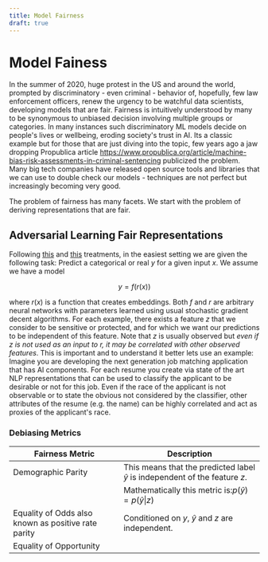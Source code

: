 ```yaml
---
title: Model Fairness
draft: true
---
```


# Model Fainess

In the summer of 2020, huge protest in the US and around the world, prompted by discriminatory - even criminal - behavior of, hopefully, few law enforcement officers, renew the urgency to be watchful data scientists, developing models that are fair. Fairness is intuitively understood by many to be synonymous to unbiased decision involving multiple groups or categories. In many instances such discriminatory ML models decide on people's lives or wellbeing, eroding society's trust in AI. Its a classic example but for those that are just diving into the topic, few years ago a jaw dropping Propublica article  https://www.propublica.org/article/machine-bias-risk-assessments-in-criminal-sentencing publicized the problem. Many big tech companies have released open source tools and libraries that we can use to double check our models - techniques are not perfect but increasingly becoming very good. 

The problem of fairness has many facets. We start with the problem of deriving representations that are fair. 

## Adversarial Learning Fair Representations

Following [this](https://arxiv.org/pdf/1801.07593.pdf) and [this](https://arxiv.org/pdf/1707.00075.pdf) treatments, in the easiest setting we are given the following task: Predict a categorical or real $y$ for a given input $x$. We assume we have a model

$$ y = f(r(x))$$

where $r(x)$ is a function that creates embeddings. Both $f$ and $r$ are arbitrary neural networks with parameters learned using usual stochastic gradient decent algorithms.  For each example, there exists a feature $z$ that we consider to be sensitive or protected, and for which we want our predictions to be independent of this feature. Note that $z$ is usually observed but _even if $z$ is not used as an input to $r$, it may be correlated with other observed features_. This is important and to understand it better lets use an example: Imagine you are developing the next generation job matching application that has AI components. For each resume you create via state of the art NLP representations that can be used to classify the applicant to be desirable or not for this job. Even if the race of the applicant is not observable or to state the obvious not considered by the classifier, other attributes of the resume (e.g. the name) can be highly correlated and act as proxies of the applicant's race. 

### Debiasing Metrics

| Fairness Metric                                      | Description                                                                     |
| ---------------------------------------------------- | ------------------------------------------------------------------------------- |
| Demographic Parity                                   | This means that the predicted label $\hat y$ is independent of the feature $z$. |
|                                                      | Mathematically this metric is:$p(\hat y) = p(\hat y \| z)$                      |
| Equality of Odds  also known as positive rate parity | Conditioned on $y$, $\hat y$ and $z$ are independent.                           |
| Equality of Opportunity                              |                                                                                 |
